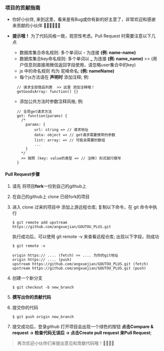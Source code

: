 ### 项目的贡献指南

+ 你好小伙伴, 来到这里，看来是有Bug或你有新的好主意了，非常欢迎和感谢来贡献的小伙伴 👏🏻👏🏻👏🏻

+ **提示哦！** 为了代码风格一致，观赏性考虑。Pull Request 时需要注意以下几点 
    - 数据库集合命名规则: 多个单词以 **-** 为连接 **(例: name-name)** 
    - 数据库集合key命名规则: 多个单词以 **_** 为连接 **(例: name_name)** >> (用户信息则直接用微信返回字段使用，请忽略user集合中的key)
    - js 中的命名规则 均为 驼峰命名; **(例: nameName)**
    - 每个js方法请在 **声明时** 添加注释; 例:
    ```
      // 请求全部商品列表  >> 这里 添加注释哦！
      getGoodsArray: function() {}
    ```
    - 添加公共方法时参数注释风格; 例:
    ```
      // 全局get请求方法
      get: function(params) {
        /*
          params: {
              url: string => // 请求地址
              data: object => // get请求需要携带的参数
              list: array: => // 可能会需要的数组
              ... 
          }
        */
        >> 按照 (key: value的类型 => // 注释) 形式就行撰写
      }
    ```

#### Pull Request步骤

1. 请先 将项目**fork**一份到自己的github上
2. 在自己的github上 clone 已经fork的项目
3. 进入 clone 过来的项目中 添加上游远程仓库; 复制以下命令，在 git 命令中执行
    ```
    $ git remote add upstream https://github.com/angxuejian/GOUTOU_PLUS.git
    ```
    执行成功后，可以使用 git remote -v 来查看远程仓库; 出现以下字段，则成功
    ```
    $ git remote -v

    origin https:// .... (fetch) >> .... 为你的git地址
    origin https:// .... (push)
    upstream https://github.com/angxuejian/GOUTOU_PLUS.git (fetch)
    upstream https://github.com/angxuejian/GOUTOU_PLUS.git (push)
    ```
4.  创建一个新分支
    ```
    $ git checkout -b new_branch
    ```
5. **撰写出你的贡献代码**

6. 提交你的代码
   ```
   $ git push origin new_branch
   ```
7. 提交成功后，登录github 打开项目会出现一个绿色的按钮 **点击Compare & request -> 检查代码无误后 -> 点击Create pull request 来Pull Request**;


> 再次欢迎小伙伴们来提出意见和贡献代码哦！👊🏻👊🏻